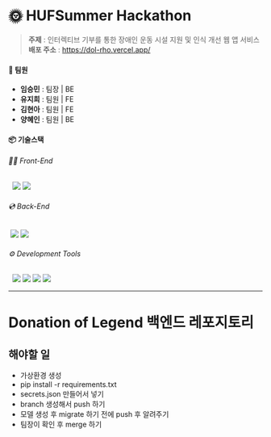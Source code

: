 # 🌞 HUFSummer Hackathon

> **주제** : 인터렉티브 기부를 통한 장애인 운동 시설 지원 및 인식 개선 웹 앱 서비스 <br/>
> **배포 주소** : https://dol-rho.vercel.app/
#### 👥 팀원
- **임승민** : 팀장 | BE
- **유지희** : 팀원 | FE
- **김현아** : 팀원 | FE
- **양혜인** : 팀원 | BE

#### 📦 기술스택
###### 👩‍💻 Front-End
&nbsp; <img src="https://img.shields.io/badge/React-61DAFB?style=flat&logo=react&logoColor=white">&nbsp;<img src="https://img.shields.io/badge/styled-components-DB7093?style=flat&logo=styled-components&logoColor=white">
###### 💿 Back-End
&nbsp;<img src="https://img.shields.io/badge/Django-092E20?style=flat&logo=Django&logoColor=white">&nbsp;<img src="https://img.shields.io/badge/Docker-2496ED?style=flat&logo=docker&logoColor=white"> 

###### ⚙️ Development Tools
&nbsp; <img src="https://img.shields.io/badge/GitHub-181717?style=flat&logo=github&logoColor=white">&nbsp;<img src="https://img.shields.io/badge/discord-5865F2?style=flat&logo=discord&logoColor=white">&nbsp;<img src="https://img.shields.io/badge/Notion-000?style=flat&logo=notion&logoColor=white">&nbsp;<img src="https://img.shields.io/badge/Figma-F24E1E?style=flat&logo=figma&logoColor=white">

---
# Donation of Legend 백엔드 레포지토리
## 해야할 일

-   가상환경 생성
-   pip install -r requirements.txt
-   secrets.json 만들어서 넣기
-   branch 생성해서 push 하기
-   모델 생성 후 migrate 하기 전에 push 후 알려주기
-   팀장이 확인 후 merge 하기
